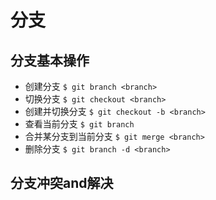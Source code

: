 # 分支

## 分支基本操作
* 创建分支 `$ git branch <branch>`
* 切换分支 `$ git checkout <branch>`
* 创建并切换分支 `$ git checkout -b <branch>`
* 查看当前分支 `$ git branch`
* 合并某分支到当前分支 `$ git merge <branch>`
* 删除分支 `$ git branch -d <branch>`

## 分支冲突and解决